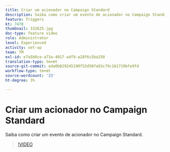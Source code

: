 ```yaml
---
title: Criar um acionador no Campaign Standard
description: Saiba como criar um evento de acionador no Campaign Standard.
feature: Triggers
kt: 7470
thumbnail: 332625.jpg
doc-type: feature video
role: Administrator
level: Experienced
activity: set-up
team: TM
exl-id: e7a5b0ce-a73a-4017-a4f9-a28f6c5ba250
translation-type: tm+mt
source-git-commit: ada0b029245190f53d58fa93c79c161719bfe9fd
workflow-type: tm+mt
source-wordcount: '33'
ht-degree: 3%

---
```


# Criar um acionador no Campaign Standard

Saiba como criar um evento de acionador no Campaign Standard.

>[!VIDEO](https://video.tv.adobe.com/v/332625?quality=12)
